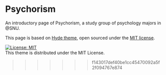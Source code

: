 # Psychorism

An introductory page of Psychorism, a study group of psychology majors in @SNU.

This page is based on [Hyde theme](https://github.com/poole/hyde), open sourced under the [MIT license](LICENSE.md).

[![License: MIT](https://img.shields.io/badge/License-MIT-yellow.svg)](https://opensource.org/licenses/MIT)  
This theme is distributed under the MIT License.
>>>>>>> f143017def40be1cc45470092a5f2f094767e874
